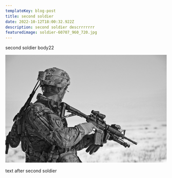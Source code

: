 ```yaml
---
templateKey: blog-post
title: second soldier
date: 2022-10-12T18:00:32.922Z
description: second soldier descrrrrrrr
featuredimage: soldier-60707_960_720.jpg
---
```

second soldier body22

![second soldier](soldier-60707_960_720-1-.jpg)

t﻿ext after second soldier